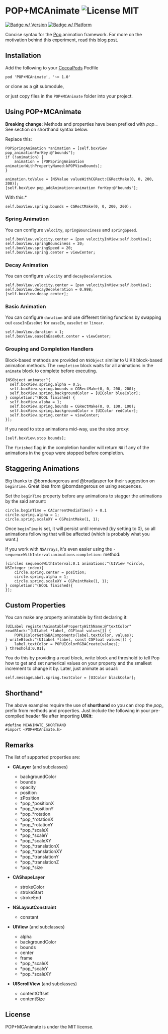 POP+MCAnimate ![License MIT](https://go-shields.herokuapp.com/license-MIT-blue.png)
=============

[![Badge w/ Version](https://cocoapod-badges.herokuapp.com/v/POP+MCAnimate/badge.png)](https://github.com/matthewcheok/POP-MCAnimate)
[![Badge w/ Platform](https://cocoapod-badges.herokuapp.com/p/POP+MCAnimate/badge.svg)](https://github.com/matthewcheok/POP-MCAnimate)

Concise syntax for the [Pop](https://github.com/facebook/pop) animation framework. For more on the motivation behind this experiment, read this [blog post](http://blog.matthewcheok.com/making-your-animations-pop/).

## Installation

Add the following to your [CocoaPods](http://cocoapods.org/) Podfile

    pod 'POP+MCAnimate', '~> 1.0'

or clone as a git submodule,

or just copy files in the ```POP+MCAnimate``` folder into your project.

## Using POP+MCAnimate

**Breaking change:** Methods and properties have been prefixed with *pop_*. See section on shorthand syntax below.

Replace this:

    POPSpringAnimation *animation = [self.boxView pop_animationForKey:@"bounds"];
    if (!animation) {
        animation = [POPSpringAnimation animationWithPropertyNamed:kPOPViewBounds];
    }

    animation.toValue = [NSValue valueWithCGRect:CGRectMake(0, 0, 200, 200)];
    [self.boxView pop_addAnimation:animation forKey:@"bounds"];

With this:*

    self.boxView.spring.bounds = CGRectMake(0, 0, 200, 200);

### Spring Animation

You can configure `velocity`, `springBounciness` and `springSpeed`.

    self.boxView.velocity.center = [pan velocityInView:self.boxView];
    self.boxView.springBounciness = 20;
    self.boxView.springSpeed = 20;
    self.boxView.spring.center = viewCenter;

### Decay Animation

You can configure `velocity` and `decayDeceleration`.

    self.boxView.velocity.center = [pan velocityInView:self.boxView];
    self.boxView.decayDeceleration = 0.998;
    [self.boxView.decay center];

### Basic Animation

You can configure `duration` and use different timing functions by swapping out `easeInEaseOut` for  `easeIn`, `easeOut` or `linear`.

    self.boxView.duration = 1;
    self.boxView.easeInEaseOut.center = viewCenter;


### Grouping and Completion Handlers

Block-based methods are provided on `NSObject` similar to UIKit block-based animation methods. The `completion` block waits for all animations in the `animate` block to complete before executing.

    [NSObject animate:^{
      self.boxView.spring.alpha = 0.5;
      self.boxView.spring.bounds = CGRectMake(0, 0, 200, 200);
      self.boxView.spring.backgroundColor = [UIColor blueColor];
    } completion:^(BOOL finished) {
      self.boxView.alpha = 1;
      self.boxView.spring.bounds = CGRectMake(0, 0, 100, 100);
      self.boxView.spring.backgroundColor = [UIColor redColor];
      self.boxView.spring.center = viewCenter;
    }];

If you need to stop animations mid-way, use the stop proxy:

    [self.boxView.stop bounds];

The `finished` flag in the completion handler will return `NO` if any of the animations in the group were stopped before completion.

## Staggering Animations

Big thanks to @borndangerous and @bradjasper for their suggestion on `beginTime`. Great idea from @borndangerous on using sequences.

Set the `beginTime` property before any animations to stagger the animations by the said amount:
```
circle.beginTime = CACurrentMediaTime() + 0.1
circle.spring.alpha = 1;
circle.spring.scaleXY = CGPointMake(1, 1);
```

Once `beginTime` is set, it will persist until removed (by setting to 0), so all animations following that will be affected (which is probably what you want.)

If you work with `NSArrays`, it's even easier using the `-sequenceWithInterval:animations:completion:` method:
```
[circles sequenceWithInterval:0.1 animations:^(UIView *circle, NSInteger index){
    circle.spring.center = position;
    circle.spring.alpha = 1;
    circle.spring.scaleXY = CGPointMake(1, 1);
} completion:^(BOOL finished){
}];
```

## Custom Properties

You can make any property animatable by first declaring it:

    [UILabel registerAnimatablePropertyWithName:@"textColor" readBlock:^(UILabel *label, CGFloat values[]) {
        POPUIColorGetRGBAComponents(label.textColor, values);
    } writeBlock:^(UILabel *label, const CGFloat values[]) {
        label.textColor = POPUIColorRGBACreate(values);
    } threshold:0.01];

You do this by providing a read block, write block and threshold to tell Pop how to get and set numerical values on your property and the smallest increment to change it by. Later, just animate as usual:

    self.messageLabel.spring.textColor = [UIColor blackColor];

## Shorthand*

The above examples require the use of **shorthand** so you can drop the *pop_* prefix from methods and properties. Just include the following in your pre-compiled header file after importing **UIKit**:

    #define MCANIMATE_SHORTHAND
    #import <POP+MCAnimate.h>

## Remarks

The list of supported properties are:
- **CALayer** (and subclasses)
  - backgroundColor
  - bounds
  - opacity
  - position
  - zPosition
  - *pop_*positionX
  - *pop_*positionY
  - *pop_*rotation
  - *pop_*rotationX
  - *pop_*rotationY
  - *pop_*scaleX
  - *pop_*scaleY
  - *pop_*scaleXY
  - *pop_*translationX
  - *pop_*translationXY
  - *pop_*translationY
  - *pop_*translationZ
  - *pop_*size


- **CAShapeLayer**
  - strokeColor
  - strokeStart
  - strokeEnd


- **NSLayoutConstraint**
  - constant


- **UIView** (and subclasses)
  - alpha
  - backgroundColor
  - bounds
  - center
  - frame
  - *pop_*scaleX
  - *pop_*scaleY
  - *pop_*scaleXY


- **UIScrollView** (and subclasses)
  - contentOffset
  - contentSize


## License

POP+MCAnimate is under the MIT license.
